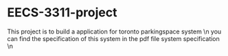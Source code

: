 # EECS-3311-project
This project is to build a application for toronto parkingspace system \n you can find the specification of this system in the pdf file system specification \n
